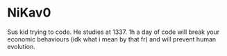 # NiKav0
Sus kid trying to code. He studies at 1337.
1h a day of code will break your economic behaviours (idk what i mean by that fr) and will prevent human evolution.
